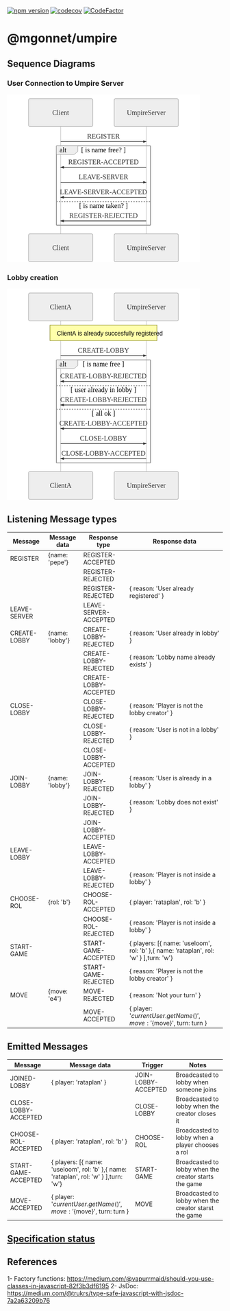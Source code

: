 [![npm version](https://badge.fury.io/js/%40mgonnet%2Fumpire.svg)](https://badge.fury.io/js/%40mgonnet%2Fumpire)
[![codecov](https://codecov.io/gh/mgonnet/umpire/branch/master/graph/badge.svg)](https://codecov.io/gh/mgonnet/umpire)
[![CodeFactor](https://www.codefactor.io/repository/github/mgonnet/umpire/badge)](https://www.codefactor.io/repository/github/mgonnet/umpire)

# @mgonnet/umpire

## Sequence Diagrams

### User Connection to Umpire Server
![User Connection](./doc/sequenceDiagramsPng/userConnection.png)

### Lobby creation
![Lobby Creation](./doc/sequenceDiagramsPng/lobbyCreation.png)

## Listening Message types

| Message       |Message data     | Response type         | Response data |
| ------------- | -------------   |-----------------------|---------------|
| REGISTER      | {name: 'pepe'}  | REGISTER-ACCEPTED     |               |
|               |                 | REGISTER-REJECTED     |               |
|               |                 | REGISTER-REJECTED     | { reason: 'User already registered' } |
| LEAVE-SERVER  |                 | LEAVE-SERVER-ACCEPTED |               |
| CREATE-LOBBY  | {name: 'lobby'} | CREATE-LOBBY-REJECTED | { reason: 'User already in lobby' } |
|               |                 | CREATE-LOBBY-REJECTED | { reason: 'Lobby name already exists' } |
|               |                 | CREATE-LOBBY-ACCEPTED |               |
| CLOSE-LOBBY   |                 | CLOSE-LOBBY-REJECTED  | { reason: 'Player is not the lobby creator' } |
|               |                 | CLOSE-LOBBY-REJECTED  | { reason: 'User is not in a lobby' } |
|               |                 | CLOSE-LOBBY-ACCEPTED  |               |
| JOIN-LOBBY    | {name: 'lobby'} | JOIN-LOBBY-REJECTED   | { reason: 'User is already in a lobby' } |
|               |                 | JOIN-LOBBY-REJECTED   | { reason: 'Lobby does not exist' } |
|               |                 | JOIN-LOBBY-ACCEPTED   |               |
| LEAVE-LOBBY   |                 | LEAVE-LOBBY-ACCEPTED  |               |
|               |                 | LEAVE-LOBBY-REJECTED  | { reason: 'Player is not inside a lobby' } |
| CHOOSE-ROL    | {rol: 'b'}      | CHOOSE-ROL-ACCEPTED   | { player: 'rataplan', rol: 'b' } |
|               |                 | CHOOSE-ROL-REJECTED   | { reason: 'Player is not inside a lobby' } |
| START-GAME    |                 | START-GAME-ACCEPTED   | { players: [{ name: 'useloom', rol: 'b' },{ name: 'rataplan', rol: 'w' } ],turn: 'w'} |
|               |                 | START-GAME-REJECTED   | { reason: 'Player is not the lobby creator' }
| MOVE          | {move: 'e4'}    | MOVE-REJECTED         | { reason: 'Not your turn' }
|               |                 | MOVE-ACCEPTED         | { player: '${currentUser.getName()}', move: '${move}', turn: turn }

## Emitted Messages
| Message              | Message data                                                                          | Trigger              | Notes |
|----------------------|---------------------------------------------------------------------------------------|----------------------|-------|
| JOINED-LOBBY         | { player: 'rataplan' }                                                                | JOIN-LOBBY-ACCEPTED  | Broadcasted to lobby when someone joins      |
| CLOSE-LOBBY-ACCEPTED |                                                                                       | CLOSE-LOBBY          | Broadcasted to lobby when the creator closes it |
| CHOOSE-ROL-ACCEPTED  | { player: 'rataplan', rol: 'b' }                                                      | CHOOSE-ROL           | Broadcasted to lobby when a player chooses a rol |
| START-GAME-ACCEPTED  | { players: [{ name: 'useloom', rol: 'b' },{ name: 'rataplan', rol: 'w' } ],turn: 'w'} | START-GAME           | Broadcasted to lobby when the creator starts the game |
| MOVE-ACCEPTED        | { player: '${currentUser.getName()}', move: '${move}', turn: turn }                   | MOVE                 | Broadcasted to lobby when the creator starst the game |


## [Specification status](doc/specStatus.md)

## References
1- Factory functions: https://medium.com/@vapurrmaid/should-you-use-classes-in-javascript-82f3b3df6195 
2- JsDoc: https://medium.com/@trukrs/type-safe-javascript-with-jsdoc-7a2a63209b76